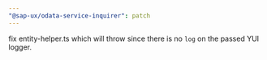 ```yaml
---
"@sap-ux/odata-service-inquirer": patch
---
```


fix entity-helper.ts which will throw since there is no `log` on the passed YUI logger.
